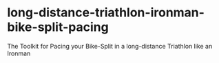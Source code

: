 # long-distance-triathlon-ironman-bike-split-pacing
The Toolkit for Pacing your Bike-Split in a long-distance Triathlon like an Ironman
